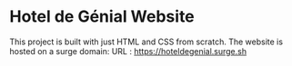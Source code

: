 # Hotel de Génial Website

This project is built with just HTML and CSS from scratch.
The website is hosted on a surge domain:
URL : https://hoteldegenial.surge.sh
